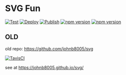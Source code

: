 # SVG Fun

[![Test](https://github.com/johnb8005/svg_ts/actions/workflows/test.yml/badge.svg)](https://github.com/johnb8005/svg_ts/actions/workflows/test.yml)
[![Deploy](https://github.com/johnb8005/svg_ts/actions/workflows/deploy.yml/badge.svg)](https://github.com/johnb8005/svg_ts/actions/workflows/deploy.yml)
[![Publish](https://github.com/johnb8005/svg_ts/actions/workflows/publish.yml/badge.svg)](https://github.com/johnb8005/svg_ts/actions/workflows/publish.yml)
[![npm version](https://badge.fury.io/js/%40nexys%2Fsvg.svg)](https://www.npmjs.com/package/@johnb8005/svg)
[![npm version](https://img.shields.io/npm/v/@nexys/svg.svg)](https://www.npmjs.com/package/@johnb8005/svg)

## OLD

old repo: https://github.com/johnb8005/svg

[![TavisCI](https://travis-ci.com/johnb8005/svg.svg?branch=master)](https://travis-ci.com/johnb8005/svg)

see at https://johnb8005.github.io/svg/
